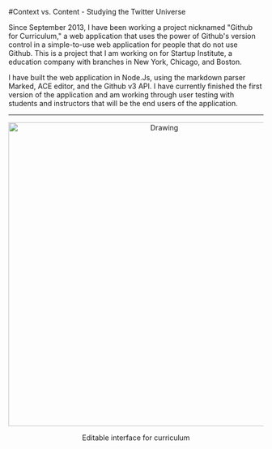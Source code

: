 #Context vs. Content - Studying the Twitter Universe

Since September 2013, I have been working a project nicknamed "Github for Curriculum," a web application that uses the power of Github's version control in a simple-to-use web application for people that do not use Github. This is a project that I am working on for Startup Institute, a education company with branches in New York, Chicago, and Boston.

I have built the web application in Node.Js, using the markdown parser Marked, ACE editor, and the Github v3 API. I have currently finished the first version of the application and am working through user testing with students and instructors that will be the end users of the application.

---

<center>
<img src="/images/curriculum-github.png" alt="Drawing" style="width: 600px;"/>
<p> Editable interface for curriculum </p>
</center>
